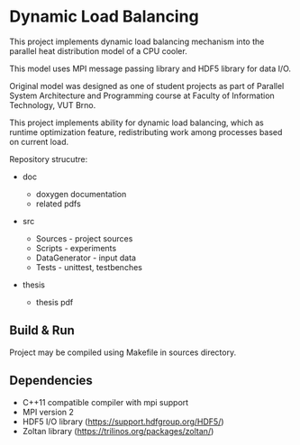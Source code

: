 Dynamic Load Balancing
======================

This project implements dynamic load balancing mechanism into
the parallel heat distribution model of a CPU cooler.

This model uses MPI message passing library and HDF5 library for data I/O.

Original model was designed as one of student projects as part of Parallel System Architecture and Programming
course at Faculty of Information Technology, VUT Brno.

This project implements ability for dynamic load balancing, which as runtime optimization
feature, redistributing work among processes based on current load.


Repository strucutre:

 * doc 

 	*	doxygen documentation
 	* 	related pdfs

 * src

 	* 	Sources - project sources
 	*	Scripts - experiments
 	* 	DataGenerator - input data
 	* 	Tests - unittest, testbenches

 * thesis

 	* 	thesis pdf



Build & Run
-----------

Project may be compiled using Makefile in sources directory.


Dependencies
------------

 * C++11 compatible compiler with mpi support
 * MPI version 2
 * HDF5 I/O library		(https://support.hdfgroup.org/HDF5/)
 * Zoltan library 		(https://trilinos.org/packages/zoltan/)
















